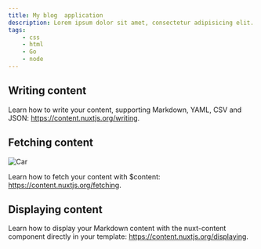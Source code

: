 ```yaml
---
title: My blog  application
description: Lorem ipsum dolor sit amet, consectetur adipisicing elit. Eum ipsum, nulla! At commodi, delectus deserunt dolore dolorem ea et inventore itaque laborum nisi, reprehenderit voluptates.
tags:
    - css
    - html
    - Go
    - node
---
```


## Writing content
Learn how to write your content, supporting Markdown, YAML, CSV and JSON: https://content.nuxtjs.org/writing.

## Fetching content
<img lazy_loading="true" src="https://images.unsplash.com/photo-1598624211345-d321dda059b2?ixlib=rb-1.2.1&ixid=eyJhcHBfaWQiOjEyMDd9&auto=format&fit=crop&w=1050&q=80" alt="Car" class="w-full" />

Learn how to fetch your content with $content: https://content.nuxtjs.org/fetching.

## Displaying content

Learn how to display your Markdown content with the nuxt-content component directly in your template: https://content.nuxtjs.org/displaying.
